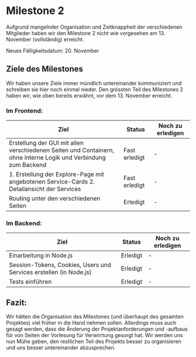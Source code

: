 # Milestone 2

Aufgrund mangelnder Organisation und Zeitknappheit der verschiedenen Mitglieder haben wir den Milestone 2 nicht wie vorgesehen am 13. November (vollständig) erreicht.

Neues Fälligkeitsdatum: 20. November

## Ziele des Milestones
Wir haben unsere Ziele immer mündlich untereinander kommuniziert und schreiben sie hier noch einmal nieder. Den grössten Teil des Milestones 2 haben wir, wie oben bereits erwähnt, vor dem 13. November erreicht.

### Im Frontend:
| **Ziel** | **Status** | **Noch zu erledigen** |
| -------------------------- | ---------- | ---------- |
| Erstellung der GUI mit allen verschiedenen Seiten und Containern, ohne interne Logik und Verbindung zum Backend  | Fast erledigt | - |
| 1. Erstellung der Explore-Page mit angebotenen Service-Cards 2. Detailansicht der Services | Fast erledigt | - |
| Routing unter den verschiedenen Seiten | Erledigt | - |

### Im Backend:
| **Ziel** | **Status** | **Noch zu erledigen** |
| -------------------------- | ---------- | ---------- |
| Einarbeitung in Node.js | Erledigt | - |
| Session-Tokens, Cookies, Users und Services erstellen (in Node.js) | Erledigt | - |
| Tests einführen | Erledigt | - |

## Fazit:
Wir hätten die Organisation des Milestones (und überhaupt des gesamten Projektes) viel früher in die Hand nehmen sollen. Allerdings muss auch gesagt werden, dass die Änderung der Projektanforderungen und -aufbaus für von Seiten der Vorlesung für Verwirrtung gesorgt hat. Wir werden uns nun Mühe geben, den restlichen Teil des Projekts besser zu organisieren und uns besser untereinander abzusprechen.
